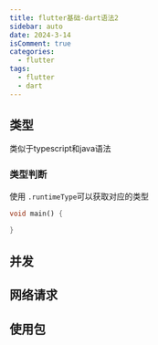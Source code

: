 ```yaml
---
title: flutter基础-dart语法2
sidebar: auto
date: 2024-3-14
isComment: true
categories:
  - flutter
tags:
  - flutter
  - dart
---
```


## 类型
类似于typescript和java语法

### 类型判断
使用 `.runtimeType`可以获取对应的类型
```dart
void main() {
  
}
```

## 并发

## 网络请求

## 使用包

##